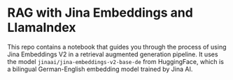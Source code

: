 # RAG with Jina Embeddings and LlamaIndex

This repo contains a notebook that guides you through the process of using Jina Embeddings V2 in a retrieval augmented generation pipeline.
It uses the model `jinaai/jina-embeddings-v2-base-de` from HuggingFace, which is a bilingual German-English embedding model trained by Jina AI.
